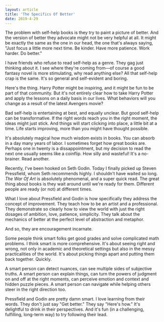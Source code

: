 ```yaml
---
layout: article
title: 'The Specifics Of Better'
date: 2019-4-29
---
```


The problem with self-help books is they try to paint a picture of better. And the version of better they advocate might not be very helpful at all. It might be exactly the same as the one in our head, the one that's always saying, "Just focus a little more next time. Be kinder. Have more patience. Work harder. Do better."

I have friends who refuse to read self-help as a genre. They gag just thinking about it. I see where they're coming from&mdash;of course a good fantasy novel is more stimulating, why read anything else? All that self-help crap is the same. It's so general and self-evident and boring.

Here's the thing. Harry Potter might be inspiring, and it might be fun to be part of that community. But it's not entirely clear how to take Harry Potter and apply the lessons on a daily basis in our lives. What behaviors will you change as a result of the latest Avengers movie?

Bad self-help is entertaining at best, and equally unclear. But good self-help can be transformative. If the right words reach you in the right moment, the ideas might just stick. And things will start clicking into place, a little bit at a time. Life starts improving, more than you might have thought possible.

It's absolutely magical how much wisdom exists in books. You can absorb in a day many years of labor. I sometimes forget how great books are. Perhaps one in twenty is a dissappointment, but my decision to read the next one usually seems like a coinflip. How silly and wasteful! It's a no-brainer. Read another.

Recently, I've been hooked on Seth Godin. Today I finally picked up Steven Pressfield, whom Seth recommends highly. I shouldn't have waited so long. _The War Of Art_ is absolutely phenomenal, and a super quick read. The great thing about books is they wait around until we're ready for them. Different people are ready (or not) at different times.

What I love about Pressfield and Godin is how specifically they address the concept of improvement. They teach how to be an artist and a professional. They demonstrate so clearly how to view the world with just the right dosages of ambition, love, patience, simplicity. They talk about the mechanics of better at the perfect level of abstraction and metaphor.

And so, they are encouragement incarnate.

Some people think smart folks get good grades and solve complicated math problems. I think smart is more comprehensive. It's about seeing right and wrong, not only in academic and theoretical settings but also in the messy practicalities of the world. It's about picking things apart and putting them back together. Quickly.

A smart person can detect nuances, can see multiple sides of subjective truths. A smart person can explain things, can turn the powers of judgment on and off at the right moments, can perceive emotion and context and hidden puzzle pieces. A smart person can navigate while helping others steer in the right direction too.

Pressfield and Godin are pretty damn smart. I love learning from their words. They don't just say "Get better." They say "Here's how." It's delightful to drink in their perspectives. And it's fun (in a challenging, fulfilling, long-term way) to try following their lead.

